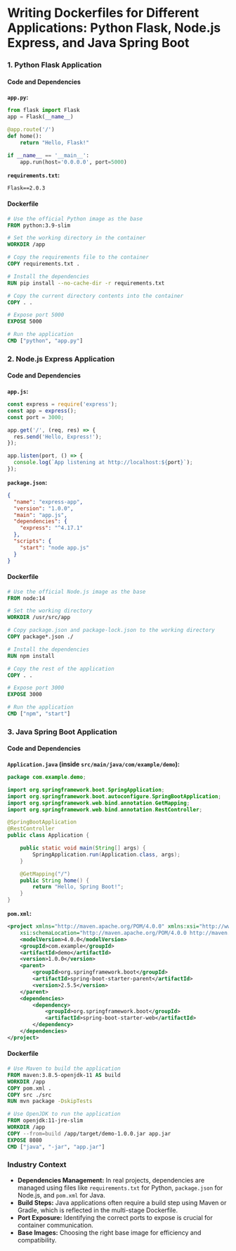 # Writing Dockerfiles for Different Applications: Python Flask, Node.js Express, and Java Spring Boot


### 1. **Python Flask Application**

#### Code and Dependencies
**`app.py`:**
```python
from flask import Flask
app = Flask(__name__)

@app.route('/')
def home():
    return "Hello, Flask!"

if __name__ == '__main__':
    app.run(host='0.0.0.0', port=5000)
```

**`requirements.txt`:**
```
Flask==2.0.3
```

#### Dockerfile
```Dockerfile
# Use the official Python image as the base
FROM python:3.9-slim

# Set the working directory in the container
WORKDIR /app

# Copy the requirements file to the container
COPY requirements.txt .

# Install the dependencies
RUN pip install --no-cache-dir -r requirements.txt

# Copy the current directory contents into the container
COPY . .

# Expose port 5000
EXPOSE 5000

# Run the application
CMD ["python", "app.py"]
```

### 2. **Node.js Express Application**

#### Code and Dependencies
**`app.js`:**
```javascript
const express = require('express');
const app = express();
const port = 3000;

app.get('/', (req, res) => {
  res.send('Hello, Express!');
});

app.listen(port, () => {
  console.log(`App listening at http://localhost:${port}`);
});
```

**`package.json`:**
```json
{
  "name": "express-app",
  "version": "1.0.0",
  "main": "app.js",
  "dependencies": {
    "express": "^4.17.1"
  },
  "scripts": {
    "start": "node app.js"
  }
}
```

#### Dockerfile
```Dockerfile
# Use the official Node.js image as the base
FROM node:14

# Set the working directory
WORKDIR /usr/src/app

# Copy package.json and package-lock.json to the working directory
COPY package*.json ./

# Install the dependencies
RUN npm install

# Copy the rest of the application
COPY . .

# Expose port 3000
EXPOSE 3000

# Run the application
CMD ["npm", "start"]
```

### 3. **Java Spring Boot Application**

#### Code and Dependencies
**`Application.java` (inside `src/main/java/com/example/demo`):**
```java
package com.example.demo;

import org.springframework.boot.SpringApplication;
import org.springframework.boot.autoconfigure.SpringBootApplication;
import org.springframework.web.bind.annotation.GetMapping;
import org.springframework.web.bind.annotation.RestController;

@SpringBootApplication
@RestController
public class Application {

    public static void main(String[] args) {
        SpringApplication.run(Application.class, args);
    }

    @GetMapping("/")
    public String home() {
        return "Hello, Spring Boot!";
    }
}
```

**`pom.xml`:**
```xml
<project xmlns="http://maven.apache.org/POM/4.0.0" xmlns:xsi="http://www.w3.org/2001/XMLSchema-instance"
    xsi:schemaLocation="http://maven.apache.org/POM/4.0.0 http://maven.apache.org/xsd/maven-4.0.0.xsd">
    <modelVersion>4.0.0</modelVersion>
    <groupId>com.example</groupId>
    <artifactId>demo</artifactId>
    <version>1.0.0</version>
    <parent>
        <groupId>org.springframework.boot</groupId>
        <artifactId>spring-boot-starter-parent</artifactId>
        <version>2.5.5</version>
    </parent>
    <dependencies>
        <dependency>
            <groupId>org.springframework.boot</groupId>
            <artifactId>spring-boot-starter-web</artifactId>
        </dependency>
    </dependencies>
</project>
```

#### Dockerfile
```Dockerfile
# Use Maven to build the application
FROM maven:3.8.5-openjdk-11 AS build
WORKDIR /app
COPY pom.xml .
COPY src ./src
RUN mvn package -DskipTests

# Use OpenJDK to run the application
FROM openjdk:11-jre-slim
WORKDIR /app
COPY --from=build /app/target/demo-1.0.0.jar app.jar
EXPOSE 8080
CMD ["java", "-jar", "app.jar"]
```

### Industry Context
- **Dependencies Management:** In real projects, dependencies are managed using files like `requirements.txt` for Python, `package.json` for Node.js, and `pom.xml` for Java.
- **Build Steps:** Java applications often require a build step using Maven or Gradle, which is reflected in the multi-stage Dockerfile.
- **Port Exposure:** Identifying the correct ports to expose is crucial for container communication.
- **Base Images:** Choosing the right base image for efficiency and compatibility.

